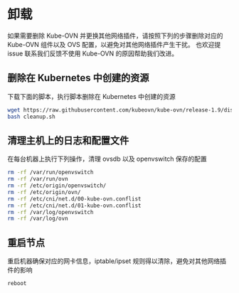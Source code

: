 # 卸载

如果需要删除 Kube-OVN 并更换其他网络插件，请按照下列的步骤删除对应的 Kube-OVN 组件以及 OVS 配置，以避免对其他网络插件产生干扰。
也欢迎提 issue 联系我们反馈不使用 Kube-OVN 的原因帮助我们改进。

## 删除在 Kubernetes 中创建的资源

下载下面的脚本，执行脚本删除在 Kubernetes 中创建的资源

```bash
wget https://raw.githubusercontent.com/kubeovn/kube-ovn/release-1.9/dist/images/cleanup.sh
bash cleanup.sh
```

## 清理主机上的日志和配置文件

在每台机器上执行下列操作，清理 ovsdb 以及 openvswitch 保存的配置
```bash
rm -rf /var/run/openvswitch
rm -rf /var/run/ovn
rm -rf /etc/origin/openvswitch/
rm -rf /etc/origin/ovn/
rm -rf /etc/cni/net.d/00-kube-ovn.conflist
rm -rf /etc/cni/net.d/01-kube-ovn.conflist
rm -rf /var/log/openvswitch
rm -rf /var/log/ovn
```
## 重启节点

重启机器确保对应的网卡信息，iptable/ipset 规则得以清除，避免对其他网络插件的影响

```bash
reboot
```
